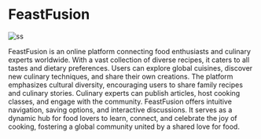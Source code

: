 ﻿# FeastFusion
![ss](https://github.com/pushkarraj7/FeastFusion/assets/86008182/ac00dd9f-4e62-45b1-8f83-3a430ceb69f1)

FeastFusion is an online platform connecting food enthusiasts and culinary experts worldwide. With a vast collection of diverse recipes, it caters to all tastes and dietary preferences. Users can explore global cuisines, discover new culinary techniques, and share their own creations. The platform emphasizes cultural diversity, encouraging users to share family recipes and culinary stories. Culinary experts can publish articles, host cooking classes, and engage with the community. FeastFusion offers intuitive navigation, saving options, and interactive discussions. It serves as a dynamic hub for food lovers to learn, connect, and celebrate the joy of cooking, fostering a global community united by a shared love for food.
